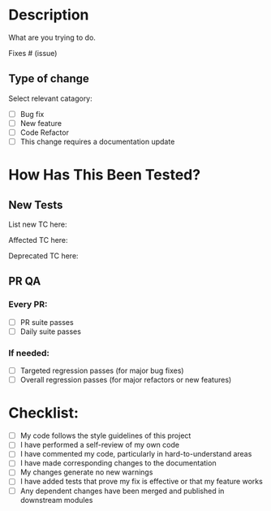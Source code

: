 # Description

What are you trying to do.

Fixes # (issue)

## Type of change

Select relevant catagory:

- [ ] Bug fix 
- [ ] New feature 
- [ ] Code Refactor
- [ ] This change requires a documentation update

# How Has This Been Tested?

## New Tests
List new TC here:

Affected TC here:

Deprecated TC here:

## PR QA

### Every PR:
- [ ] PR suite passes
- [ ] Daily suite passes

### If needed:
- [ ] Targeted regression passes (for major bug fixes)
- [ ] Overall regression passes (for major refactors or new features)

# Checklist:

- [ ] My code follows the style guidelines of this project
- [ ] I have performed a self-review of my own code
- [ ] I have commented my code, particularly in hard-to-understand areas
- [ ] I have made corresponding changes to the documentation
- [ ] My changes generate no new warnings
- [ ] I have added tests that prove my fix is effective or that my feature works
- [ ] Any dependent changes have been merged and published in downstream modules
